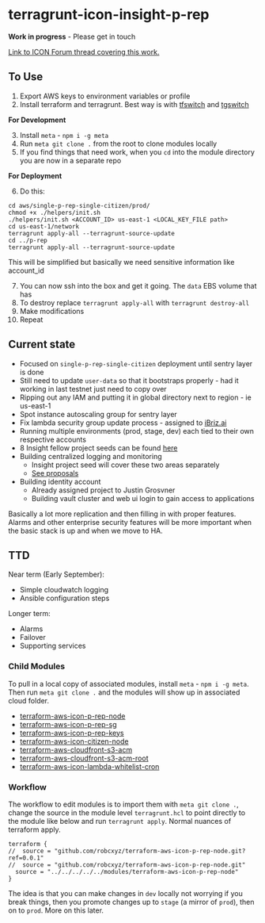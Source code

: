# terragrunt-icon-insight-p-rep

**Work in progress** - Please get in touch 

[Link to ICON Forum thread covering this work.](https://forum.icon.community/t/automated-terraform-deployments/113)

## To Use 

1. Export AWS keys to environment variables or profile 
2. Install terraform and terragrunt. Best way is with [tfswitch](https://github.com/warrensbox/terraform-switcher) and [tgswitch](https://github.com/warrensbox/tgswitch)

**For Development** 

3. Install `meta` - `npm i -g meta` 
4. Run `meta git clone .` from the root to clone modules locally 
5. If you find things that need work, when you `cd` into the module directory you are now in a separate repo

**For Deployment** 

6. Do this:

```
cd aws/single-p-rep-single-citizen/prod/
chmod +x ./helpers/init.sh 
./helpers/init.sh <ACCOUNT_ID> us-east-1 <LOCAL_KEY_FILE path> 
cd us-east-1/network
terragrunt apply-all --terragrunt-source-update
cd ../p-rep
terragrunt apply-all --terragrunt-source-update
```

This will be simplified but basically we need sensitive information like account_id 

7. You can now ssh into the box and get it going.  The `data` EBS volume that has 
8. To destroy replace `terragrunt apply-all` with `terragrunt destroy-all`
9. Make modifications
10. Repeat

## Current state 

- Focused on `single-p-rep-single-citizen` deployment until sentry layer is done 
- Still need to update `user-data` so that it bootstraps properly - had it working in last testnet just need to copy over
- Ripping out any IAM and putting it in global directory next to region - ie us-east-1
- Spot instance autoscaling group for sentry layer 
- Fix lambda security group update process - assigned to [iBriz.ai](http://ibriz.ai/)   
- Running multiple environments (prod, stage, dev) each tied to their own respective accounts 
- 8 Insight fellow project seeds can be found [here](https://docs.insight-icon.net/index.html)
- Building centralized logging and monitoring 
    - Insight project seed will cover these two areas separately
    - [See proposals](https://docs.insight-icon.net/insight-icon-project-seeds/index-project-seeds.html)
- Building identity account 
    - Already assigned project to Justin Grosvner 
    - Building vault cluster and web ui login to gain access to applications 
 
 Basically a lot more replication and then filling in with proper features. Alarms and other enterprise security features
 will be more important when the basic stack is up and when we move to HA. 

## TTD 

Near term (Early September): 

- Simple cloudwatch logging 
- Ansible configuration steps 

Longer term:
- Alarms 
- Failover 
- Supporting services 


### Child Modules 

To pull in a local copy of associated modules, install `meta` - `npm i -g meta`. Then run `meta git clone .` and the 
modules will show up in associated cloud folder. 

- [terraform-aws-icon-p-rep-node](https://github.com/robc-io/terraform-aws-icon-p-rep-node)
- [terraform-aws-icon-p-rep-sg](https://github.com/robc-io/terraform-aws-icon-p-rep-sg)
- [terraform-aws-icon-p-rep-keys](https://github.com/robc-io/terraform-aws-icon-p-rep-keys)
- [terraform-aws-icon-citizen-node](https://github.com/robc-io/terraform-aws-icon-citizen-node)
- [terraform-aws-cloudfront-s3-acm](https://github.com/robc-io/terraform-aws-cloudfront-s3-acm)
- [terraform-aws-cloudfront-s3-acm-root](https://github.com/robc-io/terraform-aws-cloudfront-s3-acm-root)
- [terraform-aws-icon-lambda-whitelist-cron](https://github.com/robc-io/terraform-aws-icon-lambda-whitelist-cron)


### Workflow 

The workflow to edit modules is to import them with `meta git clone .`, change the source in the module level 
`terragrunt.hcl` to point directly to the module like below and run `terragrunt apply`. Normal nuances of terraform 
apply. 

```
terraform {
//  source = "github.com/robcxyz/terraform-aws-icon-p-rep-node.git?ref=0.0.1"
//  source = "github.com/robcxyz/terraform-aws-icon-p-rep-node.git"
  source = "../../../../../modules/terraform-aws-icon-p-rep-node"
}
```

The idea is that you can make changes in `dev` locally not worrying if you break things, then you promote changes up to 
`stage` (a mirror of `prod`), then on to `prod`. More on this later. 


